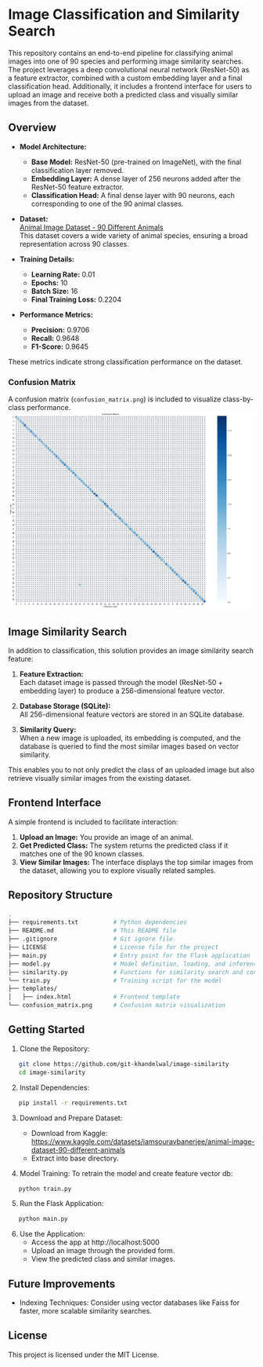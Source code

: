 # Image Classification and Similarity Search

This repository contains an end-to-end pipeline for classifying animal images into one of 90 species and performing image similarity searches. The project leverages a deep convolutional neural network (ResNet-50) as a feature extractor, combined with a custom embedding layer and a final classification head. Additionally, it includes a frontend interface for users to upload an image and receive both a predicted class and visually similar images from the dataset.

## Overview

- **Model Architecture:**  
  - **Base Model:** ResNet-50 (pre-trained on ImageNet), with the final classification layer removed.
  - **Embedding Layer:** A dense layer of 256 neurons added after the ResNet-50 feature extractor.
  - **Classification Head:** A final dense layer with 90 neurons, each corresponding to one of the 90 animal classes.
  
- **Dataset:**  
  [Animal Image Dataset - 90 Different Animals](https://www.kaggle.com/datasets/iamsouravbanerjee/animal-image-dataset-90-different-animals)  
  This dataset covers a wide variety of animal species, ensuring a broad representation across 90 classes.

- **Training Details:**
  - **Learning Rate:** 0.01
  - **Epochs:** 10
  - **Batch Size:** 16
  - **Final Training Loss:** 0.2204

- **Performance Metrics:**
  - **Precision:** 0.9706
  - **Recall:** 0.9648
  - **F1-Score:** 0.9645

These metrics indicate strong classification performance on the dataset.

### Confusion Matrix

A confusion matrix (`confusion_matrix.png`) is included to visualize class-by-class performance.
![Confusion Matrix](confusion_matrix.png)

## Image Similarity Search

In addition to classification, this solution provides an image similarity search feature:

1. **Feature Extraction:**  
   Each dataset image is passed through the model (ResNet-50 + embedding layer) to produce a 256-dimensional feature vector.

2. **Database Storage (SQLite):**  
   All 256-dimensional feature vectors are stored in an SQLite database.

3. **Similarity Query:**  
   When a new image is uploaded, its embedding is computed, and the database is queried to find the most similar images based on vector similarity.

This enables you to not only predict the class of an uploaded image but also retrieve visually similar images from the existing dataset.

## Frontend Interface

A simple frontend is included to facilitate interaction:

1. **Upload an Image:** You provide an image of an animal.
2. **Get Predicted Class:** The system returns the predicted class if it matches one of the 90 known classes.
3. **View Similar Images:** The interface displays the top similar images from the dataset, allowing you to explore visually related samples.

## Repository Structure
```bash
.
├── requirements.txt          # Python dependencies
├── README.md                 # This README file
├── .gitignore                # Git ignore file 
├── LICENSE                   # License file for the project                 
├── main.py                   # Entry point for the Flask application
├── model.py                  # Model definition, loading, and inference utilities 
├── similarity.py             # Functions for similarity search and confusion matrix creation
└── train.py                  # Training script for the model
├── templates/
│   ├── index.html            # Frontend template
└── confusion_matrix.png      # Confusion matrix visualization
```


## Getting Started
1. Clone the Repository:
```bash
   git clone https://github.com/git-khandelwal/image-similarity
   cd image-similarity
   ```

2. Install Dependencies:
```bash
   pip install -r requirements.txt
   ```

3. Download and Prepare Dataset:
   - Download from Kaggle:
     https://www.kaggle.com/datasets/iamsouravbanerjee/animal-image-dataset-90-different-animals
   - Extract into base directory.

4. Model Training:
   To retrain the model and create feature vector db:
```bash
   python train.py
   ```

5. Run the Flask Application:
```bash
   python main.py
   ```
   

6. Use the Application:
   - Access the app at http://localhost:5000
   - Upload an image through the provided form.
   - View the predicted class and similar images.

## Future Improvements
- Indexing Techniques:
  Consider using vector databases like Faiss for faster, more scalable 
  similarity searches.
  

 ## License
 This project is licensed under the MIT License.
